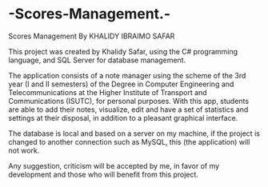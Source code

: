 # -Scores-Management.-
Scores Management By KHALIDY IBRAIMO SAFAR

This project was created by Khalidy Safar, using the C# programming language, and SQL Server for database management.

The application consists of a note manager using the scheme of the 3rd year (I and II semesters) of the Degree in Computer Engineering and Telecommunications at the Higher Institute of Transport and Communications (ISUTC), for personal purposes. With this app, students are able to add their notes, visualize, edit and have a set of statistics and settings at their disposal, in addition to a pleasant graphical interface.

The database is local and based on a server on my machine, if the project is changed to another connection such as MySQL, this (the application) will not work.

Any suggestion, criticism will be accepted by me, in favor of my development and those who will benefit from this project.
